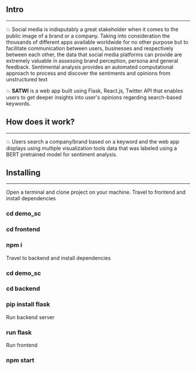 ## Intro
-----
:collision: Social media is indisputably a great stakeholder when it comes to the public image of a brand or a company. Taking into consideration the thousands of different apps available worldwide for no other purpose but to facilitate communication between users, businesses and respectively between each other, the data that social media platforms can provide are extremely valuable in assessing brand perception, persona and general feedback. Sentimental analysis provides an automated computational approach to process and discover the sentiments and opinions from unstructured text

:boom: **SATWI** is a web app built using Flask, React.js, Twitter API that enables users to get deeper insights into user's opinions regarding search-based keywords.

## How does it work?
-----
:collision: Users search a company/brand based on a keyword and the web app displays using multiple visualization tools data that was labeled using a BERT pretrained model for sentiment analysis.

## Installing
-----
Open a terminal and clone project on your machine.
Travel to frontend and install dependencies
### cd demo_sc
### cd frontend
### npm i

Travel to backend and install dependencies
### cd demo_sc
### cd backend
### pip install flask

Run backend server
### run flask

Run frontend
### npm start
#
